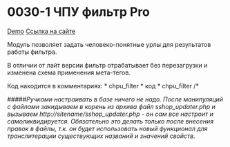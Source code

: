 # 0030-1 ЧПУ фильтр Pro

[Demo](http://demo-filter-chpupro.simplashop.ru/)
[Ссылка на сайте](https://simplashop.com/products/chpu-filtr-pro)

Модуль позволяет задать человеко-понятные урлы для результатов работы фильтра.

В отличии от лайт версии фильтр отрабатывает без перезагрузки и изменена схема применения мета-тегов.

Код находится в комментариях: * chpu_filter * код * chpu_filter /*

#####*Ручками настраивать в базе ничего не надо. После манипуляций с файлами закидываем в корень из архива файл sshop_updater.php и вызываем http://sitename/sshop_updater.php - он сам все настроит и самоликвидируется. Обязательно это делать только после внесения правок в файлы, т.к. он будет использовать новый функционал для транслитерации существующих названий и значений свойств.*
